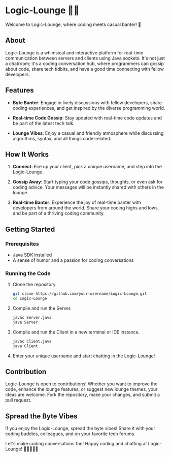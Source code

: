 # Logic-Lounge 🤖💬

Welcome to Logic-Lounge, where coding meets casual banter! 🚀

## About
Logic-Lounge is a whimsical and interactive platform for real-time communication between servers and clients using Java sockets. It's not just a chatroom; it's a coding conversation hub, where programmers can gossip about code, share tech tidbits, and have a good time connecting with fellow developers.

## Features

- **Byte Banter**: Engage in lively discussions with fellow developers, share coding experiences, and get inspired by the diverse programming world.

- **Real-time Code Gossip**: Stay updated with real-time code updates and be part of the latest tech talk.

- **Lounge Vibes**: Enjoy a casual and friendly atmosphere while discussing algorithms, syntax, and all things code-related.

## How It Works

1. **Connect**: Fire up your client, pick a unique username, and step into the Logic-Lounge.

2. **Gossip Away**: Start typing your code gossips, thoughts, or even ask for coding advice. Your messages will be instantly shared with others in the lounge.

3. **Real-time Banter**: Experience the joy of real-time banter with developers from around the world. Share your coding highs and lows, and be part of a thriving coding community.

## Getting Started

### Prerequisites
- Java SDK installed
- A sense of humor and a passion for coding conversations

### Running the Code
1. Clone the repository.
   ```sh
   git clone https://github.com/your-username/Logic-Lounge.git
   cd Logic-Lounge
   ```

2. Compile and run the Server.
   ```sh
   javac Server.java
   java Server
   ```

3. Compile and run the Client in a new terminal or IDE instance.
   ```sh
   javac Client.java
   java Client
   ```

4. Enter your unique username and start chatting in the Logic-Lounge!

## Contribution

Logic-Lounge is open to contributions! Whether you want to improve the code, enhance the lounge features, or suggest new lounge themes, your ideas are welcome. Fork the repository, make your changes, and submit a pull request.

## Spread the Byte Vibes

If you enjoy the Logic-Lounge, spread the byte vibes! Share it with your coding buddies, colleagues, and on your favorite tech forums.

Let's make coding conversations fun! Happy coding and chatting at Logic-Lounge! 🎉👩‍💻👨‍💻
```
